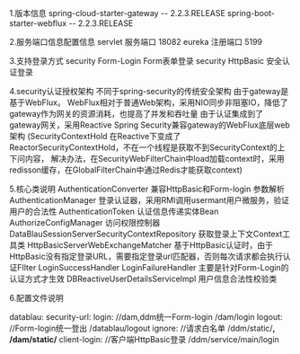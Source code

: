 1.版本信息
spring-cloud-starter-gateway -- 2.2.3.RELEASE
spring-boot-starter-webflux  -- 2.2.3.RELEASE

2.服务端口信息配置信息
servlet 服务端口 18082
eureka  注册端口 5199

3.支持登录方式
security Form-Login  Form表单登录
security HttpBasic   安全认证登录

4.security认证授权架构
不同于spring-security的传统安全架构
由于gateway是基于WebFlux。
WebFlux相对于普通Web架构，采用NIO同步非阻塞IO，降低了gateway作为网关的资源消耗，也提高了并发和吞吐量
由于认证集成到了gateway网关，采用Reactive Spring Security兼容gateway的WebFlux底层web架构
(SecurityContextHold 在Reactive下变成了ReactorSecurityContextHold，不在一个线程是获取不到SecurityContext的上下问内容，
解决办法，在SecurityWebFilterChain中load加载context时，采用redisson缓存，在GlobalFilterChain中通过Redis才能获取context)


5.核心类说明
AuthenticationConverter 兼容HttpBasic和Form-login 参数解析
AuthenticationManager   登录认证器，采用RMI调用usermant用户微服务，验证用户的合法性
AuthenticationToken     认证信息传递实体Bean
AuthorizeConfigManager  访问权限控制器
DataBlauSessionServerSecurityContextRepository  获取登录上下文Context工具类
HttpBasicServerWebExchangeMatcher  基于HttpBasic认证时，由于HttpBasic没有指定登录URL，需要指定登录url匹配器，否则每次请求都会执行认证FIlter
LoginSuccessHandler LoginFailureHandler 主要是针对Form-Login的认证方式才生效
DBReactiveUserDetailsServiceImpl 用户信息合法性校验类

6.配置文件说明



datablau:
  security-url:
    login:                     //dam,ddm统一Form-login
      /dam/login
    logout:                    //Form-login统一登出
      /datablau/logout
    ignore:                    //请求白名单
      /ddm/static/**,
      /dam/static/**
    client-login:              //客户端HttpBasic登录
      /ddm/service/main/login




